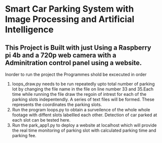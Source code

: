 # Smart Car Parking System with Image Processing and Artificial Intelligence
## This Project is Built with just Using a Raspberry pi 4b and a 720p web camera with a Adminitration control panel using a website.
Inorder to run the project the Programmes shold be excecuted in order
1. loops_draw.py needs to be run repeatedly upto total number of parking lot by changing the file name in the file on line number 33 and 35.Each time while running the file draw the regoin of intrest for each of the parking slots indepentendly. A series of text files will be formed. These represents the coordinates the parking slots.
2. Run the program loops.py to obtain a surveilence of the whole whole footage with diffent slots labellled each other. Detection of car parked at each slot can be tested here.
3. Run the park_app1.py to deploy a website at localhost which will provide the real time monitoring of parking slot with calculated parking time and parking fee.
